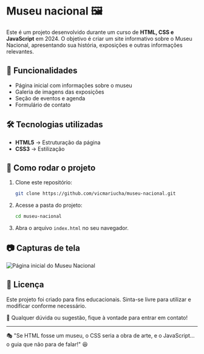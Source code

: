 # Museu nacional 🖼️

Este é um projeto desenvolvido durante um curso de **HTML, CSS e JavaScript** em 2024. O objetivo é criar um site informativo sobre o Museu Nacional, apresentando sua história, exposições e outras informações relevantes.

## 📌 Funcionalidades
- Página inicial com informações sobre o museu
- Galeria de imagens das exposições
- Seção de eventos e agenda
- Formulário de contato

## 🛠️ Tecnologias utilizadas
- **HTML5** → Estruturação da página
- **CSS3** → Estilização

## 🚀 Como rodar o projeto

1. Clone este repositório:
   ```sh
   git clone https://github.com/vicmariucha/museu-nacional.git
   ```
2. Acesse a pasta do projeto:
   ```sh
   cd museu-nacional
   ```
3. Abra o arquivo `index.html` no seu navegador.

## 📷 Capturas de tela
![Página inicial do Museu Nacional](https://cdn.discordapp.com/attachments/1089566799714078840/1335951504539914260/image.png?ex=67a2094b&is=67a0b7cb&hm=965149aa4b4058e6f4fdc3629b4336c3623d724301f02df7664fc1d5d5a4bea8&)

## 📝 Licença
Este projeto foi criado para fins educacionais. Sinta-se livre para utilizar e modificar conforme necessário.

📩 Qualquer dúvida ou sugestão, fique à vontade para entrar em contato!

---

🎭 "Se HTML fosse um museu, o CSS seria a obra de arte, e o JavaScript... o guia que não para de falar!" 😆
